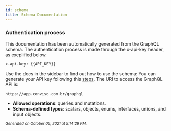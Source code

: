 ```yaml
---
id: schema
title: Schema Documentation
---
```


### Authentication process
This documentation has been automatically generated from the GraphQL schema.
The authentication process is made through the x-api-key header, as exeplified below.
```console
x-api-key: {{API_KEY}}
``` 

Use the docs in the sidebar to find out how to use the schema:
You can generate your API key following this [steps](https://help.convisoappsec.com/pt-BR/articles/4428685-api-key). 
The URI to access the GraphQL API is: 
```console
https://app.conviso.com.br/graphql
```

- **Allowed operations**: queries and mutations.
- **Schema-defined types**: scalars, objects, enums, interfaces, unions, and input objects.

<small><i>Generated on October 05, 2021 at 5:14:29 PM.</i></small>
